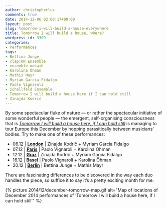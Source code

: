 ```yaml
---
author: christopherlux
comments: true
date: 2014-12-06 02:00:17+00:00
layout: post
slug: tomorrow-i-will-build-a-house-everywhere
title: Tomorrow I will build a house… where?
wordpress_id: 3399
categories:
- Performances
tags:
- Bettina Junge
- clapTON Ensemble
- ensemble mosaik
- Karolina Öhman
- Mathis Mayr
- Myriam Garcia Fidalgo
- Paolo Vignaroli
- Schallfeld Ensemble
- Tomorrow I will build a house here if I can hold still
- Zinajda Kodrič
---
```


By some spectacular fluke of nature — or rather the spectacular initiative of some wonderful people — the emergent, self-organising consciousness that is [_Tomorrow I will build a house here, if I can hold still_](http://www.chrisswithinbank.net/2014/03/tomorrow-i-will-build-a-house-here-if-i-can-hold-still/) is managing to tour Europe this December by hopping parasitically between musicians’ bodies. Try to make one of these performances:

* 06.12 \| [**London**](https://www.facebook.com/events/385868611589470/) \| Zinajda Kodrič + Myriam Garcia Fidalgo
* 07.12 \| [**Paris**](https://www.facebook.com/events/1497426750545237/) \| Paolo Vignaroli + Karolina Öhman
* 12.12 \| [**Graz**](https://www.facebook.com/events/972589792755683/) \| Zinajda Kodrič + Myriam Garcia Fidalgo
* 16.12 \| [**Basel**](https://www.facebook.com/events/1538739263033263/) \| Paolo Vignaroli + Karolina Öhman
* 20.12 \| [**Berlin**](http://www.halle-tanz-berlin.de/SEITEN/stuecke/k-musik.html) \| Bettina Junge + Mathis Mayr

There are fascinating differences to be discovered in the way each duo handles the piece, so suffice it to say it’s a pretty exciting month for me.

{% picture 2014/12/december-tomorrow-map.gif alt="Map of locations of December 2014 performances of ‘Tomorrow I will build a house here, if I can hold still’" %}
